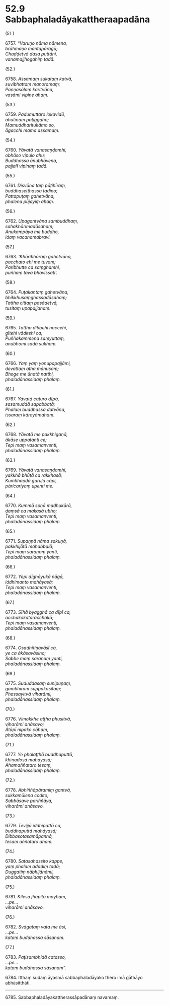 # 52.9 Sabbaphaladāyakattheraapadāna

(51.)

6757\. _“Varuṇo nāma nāmena,_  
_brāhmaṇo mantapāragū;_  
_Chaḍḍetvā dasa puttāni,_  
_vanamajjhogahiṃ tadā._  

(52.)

6758\. _Assamaṃ sukataṃ katvā,_  
_suvibhattaṃ manoramaṃ;_  
_Paṇṇasālaṃ karitvāna,_  
_vasāmi vipine ahaṃ._  

(53.)

6759\. _Padumuttaro lokavidū,_  
_āhutīnaṃ paṭiggaho;_  
_Mamuddharitukāmo so,_  
_āgacchi mama assamaṃ._  

(54.)

6760\. _Yāvatā vanasaṇḍamhi,_  
_obhāso vipulo ahu;_  
_Buddhassa ānubhāvena,_  
_pajjalī vipinaṃ tadā._  

(55.)

6761\. _Disvāna taṃ pāṭihīraṃ,_  
_buddhaseṭṭhassa tādino;_  
_Pattapuṭaṃ gahetvāna,_  
_phalena pūjayiṃ ahaṃ._  

(56.)

6762\. _Upagantvāna sambuddhaṃ,_  
_sahakhārimadāsahaṃ;_  
_Anukampāya me buddho,_  
_idaṃ vacanamabravi._  

(57.)

6763\. _‘Khāribhāraṃ gahetvāna,_  
_pacchato ehi me tuvaṃ;_  
_Paribhutte ca saṃghamhi,_  
_puññaṃ tava bhavissati’._  

(58.)

6764\. _Puṭakantaṃ gahetvāna,_  
_bhikkhusaṃghassadāsahaṃ;_  
_Tattha cittaṃ pasādetvā,_  
_tusitaṃ upapajjahaṃ._  

(59.)

6765\. _Tattha dibbehi naccehi,_  
_gītehi vāditehi ca;_  
_Puññakammena saṃyuttaṃ,_  
_anubhomi sadā sukhaṃ._  

(60.)

6766\. _Yaṃ yaṃ yonupapajjāmi,_  
_devattaṃ atha mānusaṃ;_  
_Bhoge me ūnatā natthi,_  
_phaladānassidaṃ phalaṃ._  

(61.)

6767\. _Yāvatā caturo dīpā,_  
_sasamuddā sapabbatā;_  
_Phalaṃ buddhassa datvāna,_  
_issaraṃ kārayāmahaṃ._  

(62.)

6768\. _Yāvatā me pakkhigaṇā,_  
_ākāse uppatanti ce;_  
_Tepi maṃ vasamanventi,_  
_phaladānassidaṃ phalaṃ._  

(63.)

6769\. _Yāvatā vanasaṇḍamhi,_  
_yakkhā bhūtā ca rakkhasā;_  
_Kumbhaṇḍā garuḷā cāpi,_  
_pāricariyaṃ upenti me._  

(64.)

6770\. _Kummā soṇā madhukārā,_  
_ḍaṃsā ca makasā ubho;_  
_Tepi maṃ vasamanventi,_  
_phaladānassidaṃ phalaṃ._  

(65.)

6771\. _Supaṇṇā nāma sakuṇā,_  
_pakkhijātā mahabbalā;_  
_Tepi maṃ saraṇaṃ yanti,_  
_phaladānassidaṃ phalaṃ._  

(66.)

6772\. _Yepi dīghāyukā nāgā,_  
_iddhimanto mahāyasā;_  
_Tepi maṃ vasamanventi,_  
_phaladānassidaṃ phalaṃ._  

(67.)

6773\. _Sīhā byagghā ca dīpī ca,_  
_acchakokataracchakā;_  
_Tepi maṃ vasamanventi,_  
_phaladānassidaṃ phalaṃ._  

(68.)

6774\. _Osadhītiṇavāsī ca,_  
_ye ca ākāsavāsino;_  
_Sabbe maṃ saraṇaṃ yanti,_  
_phaladānassidaṃ phalaṃ._  

(69.)

6775\. _Sududdasaṃ sunipuṇaṃ,_  
_gambhīraṃ suppakāsitaṃ;_  
_Phassayitvā viharāmi,_  
_phaladānassidaṃ phalaṃ._  

(70.)

6776\. _Vimokkhe aṭṭha phusitvā,_  
_viharāmi anāsavo;_  
_Ātāpī nipako cāhaṃ,_  
_phaladānassidaṃ phalaṃ._  

(71.)

6777\. _Ye phalaṭṭhā buddhaputtā,_  
_khīṇadosā mahāyasā;_  
_Ahamaññataro tesaṃ,_  
_phaladānassidaṃ phalaṃ._  

(72.)

6778\. _Abhiññāpāramiṃ gantvā,_  
_sukkamūlena codito;_  
_Sabbāsave pariññāya,_  
_viharāmi anāsavo._  

(73.)

6779\. _Tevijjā iddhipattā ca,_  
_buddhaputtā mahāyasā;_  
_Dibbasotasamāpannā,_  
_tesaṃ aññataro ahaṃ._  

(74.)

6780\. _Satasahassito kappe,_  
_yaṃ phalaṃ adadiṃ tadā;_  
_Duggatiṃ nābhijānāmi,_  
_phaladānassidaṃ phalaṃ._  

(75.)

6781\. _Kilesā jhāpitā mayhaṃ,_  
_…pe…_  
_viharāmi anāsavo._  

(76.)

6782\. _Svāgataṃ vata me āsi,_  
_…pe…_  
_kataṃ buddhassa sāsanaṃ._  

(77.)

6783\. _Paṭisambhidā catasso,_  
_…pe…_  
_kataṃ buddhassa sāsanaṃ”._  

6784\. Itthaṃ sudaṃ āyasmā sabbaphaladāyako thero imā gāthāyo abhāsitthāti.

---

6785\. Sabbaphaladāyakattherassāpadānaṃ navamaṃ.
